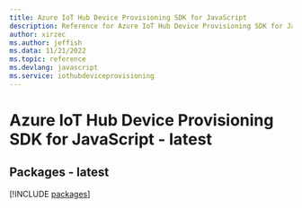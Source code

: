 ```yaml
---
title: Azure IoT Hub Device Provisioning SDK for JavaScript
description: Reference for Azure IoT Hub Device Provisioning SDK for JavaScript
author: xirzec
ms.author: jeffish
ms.data: 11/21/2022
ms.topic: reference
ms.devlang: javascript
ms.service: iothubdeviceprovisioning
---
```

# Azure IoT Hub Device Provisioning SDK for JavaScript - latest
## Packages - latest
[!INCLUDE [packages](iot-hub-device-provisioning-index.md)]